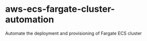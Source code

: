 # aws-ecs-fargate-cluster-automation
Automate the deployment and provisioning of Fargate ECS cluster
